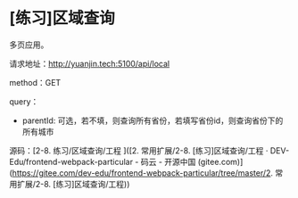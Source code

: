 # [练习]区域查询

多页应用。

请求地址：http://yuanjin.tech:5100/api/local

method：GET

query：

- parentId: 可选，若不填，则查询所有省份，若填写省份id，则查询省份下的所有城市

源码：[2-8. 练习/区域查询/工程 ]([2. 常用扩展/2-8. [练习\]区域查询/工程 · DEV-Edu/frontend-webpack-particular - 码云 - 开源中国 (gitee.com)](https://gitee.com/dev-edu/frontend-webpack-particular/tree/master/2. 常用扩展/2-8. [练习]区域查询/工程))

